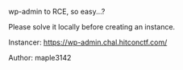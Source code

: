 wp-admin to RCE, so easy...?

Please solve it locally before creating an instance.

Instancer: https://wp-admin.chal.hitconctf.com/

Author: maple3142
